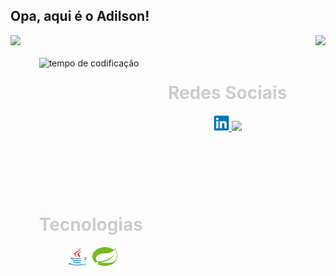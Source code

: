 ## Opa, aqui é o Adilson!

<div>
  <img height="160em" src="https://github-readme-stats.vercel.app/api?username=Adilson-Claro&show_icons=true&theme=dark&include_all_commits=true&count_private=true&bg_color=0d1117&text_color=ffffff&border_color=cccccc"/>
  <img align="right" height="160em" src="https://github-readme-stats.vercel.app/api/top-langs/?username=Adilson-Claro&layout=compact&langs_count=16&theme=dark&bg_color=0d1117&text_color=ffffff&border_color=cccccc"/>
</div>
<br>

<div align="center" style="display: flex; justify-content: center; align-items: flex-start;">
  <div style="text-align: center; margin-right: 40px;">
    <img align="left" height="250" alt="tempo de codificação" src="code.gif">
    <h1 style="color: #cccccc;">Tecnologias</h1>
    <img height="30" width="40" alt="ícone-java" src="https://raw.githubusercontent.com/devicons/devicon/master/icons/java/java-original.svg">
    <img height="30" width="40" alt="ícone-spring" src="https://raw.githubusercontent.com/devicons/devicon/master/icons/spring/spring-original.svg">
  </div>
    
  <div style="text-align: center;">
    <h1 style="color: #cccccc;">Redes Sociais</h1>
    <a href="https://www.linkedin.com/in/adilsonclaro/">
      <img width="25" src="https://github.com/devicons/devicon/raw/master/icons/linkedin/linkedin-original.svg" alt="LinkedIn">
    </a>
    <a href="https://www.instagram.com/adilson_claro/">
      <img width="25" src="https://upload.wikimedia.org/wikipedia/commons/a/a5/Instagram_icon.png">
    </a>
  </div>
</div>

</div>

</div>







